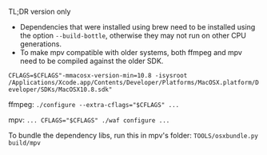 TL;DR version only

* Dependencies that were installed using brew need to be installed using the option ``--build-bottle``, otherwise they may not run on other CPU generations.
* To make mpv compatible with older systems, both ffmpeg and mpv need to be compiled against the older SDK.

``CFLAGS=$CFLAGS"-mmacosx-version-min=10.8 -isysroot /Applications/Xcode.app/Contents/Developer/Platforms/MacOSX.platform/Developer/SDKs/MacOSX10.8.sdk"``

ffmpeg: ``./configure --extra-cflags="$CFLAGS" ...``

mpv: ``... CFLAGS="$CFLAGS" ./waf configure ...``


To bundle the dependency libs, run this in mpv's folder:
``TOOLS/osxbundle.py build/mpv``